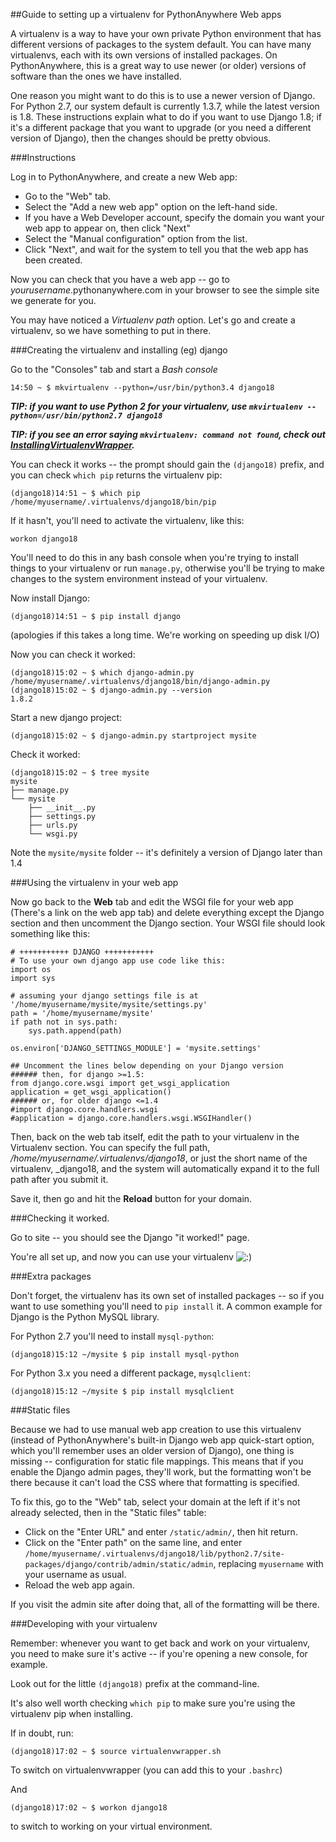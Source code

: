 
<!--
.. title: VirtualEnv for newer Django
.. slug: VirtualEnvForNewerDjango
.. date: 2015-05-13 14:35:28 UTC+01:00
.. tags:
.. category:
.. link:
.. description:
.. type: text
-->





##Guide to setting up a virtualenv for PythonAnywhere Web apps


A virtualenv is a way to have your own private Python environment that has different versions of packages to the system default. You can have many virtualenvs, each with its own versions of installed packages. On PythonAnywhere, this is a great way to use newer (or older) versions of software than the ones we have installed.

One reason you might want to do this is to use a newer version of Django. For Python 2.7, our system default is currently 1.3.7, while the latest version is 1.8. These instructions explain what to do if you want to use Django 1.8; if it's a different package that you want to upgrade (or you need a different version of Django), then the changes should be pretty obvious.


###Instructions


Log in to PythonAnywhere, and create a new Web app:

  * Go to the "Web" tab.
  * Select the "Add a new web app" option on the left-hand side.
  * If you have a Web Developer account, specify the domain you want your web app to appear on, then click "Next"
  * Select the "Manual configuration" option from the list.
  * Click "Next", and wait for the system to tell you that the web app has been created.

Now you can check that you have a web app -- go to *yourusername*.pythonanywhere.com in your browser to see the simple site we generate for you.

You may have noticed a *Virtualenv path* option. Let's go and create a virtualenv, so we have something to put in there.


###Creating the virtualenv and installing (eg) django


Go to the "Consoles" tab and start a *Bash console*

    14:50 ~ $ mkvirtualenv --python=/usr/bin/python3.4 django18


***TIP: if you want to use Python 2 for your virtualenv, use `mkvirtualenv --python=/usr/bin/python2.7 django18`***

***TIP: if you see an error saying `mkvirtualenv: command not found`, check out [InstallingVirtualenvWrapper](/pages/InstallingVirtualenvWrapper).***

You can check it works -- the prompt should gain the `(django18)` prefix, and you can check `which pip` returns the virtualenv pip:

    (django18)14:51 ~ $ which pip
    /home/myusername/.virtualenvs/django18/bin/pip


If it hasn't, you'll need to activate the virtualenv, like this:

    workon django18


You'll need to do this in any bash console when you're trying to install things to your virtualenv or run `manage.py`, otherwise you'll be trying to make changes to the system environment instead of your virtualenv.

Now install Django:

    (django18)14:51 ~ $ pip install django


(apologies if this takes a long time. We're working on speeding up disk I/O)

Now you can check it worked:

    (django18)15:02 ~ $ which django-admin.py
    /home/myusername/.virtualenvs/django18/bin/django-admin.py
    (django18)15:02 ~ $ django-admin.py --version
    1.8.2


Start a new django project:

    (django18)15:02 ~ $ django-admin.py startproject mysite


Check it worked:

    (django18)15:02 ~ $ tree mysite
    mysite
    ├── manage.py
    └── mysite
        ├── __init__.py
        ├── settings.py
        ├── urls.py
        └── wsgi.py


Note the `mysite/mysite` folder -- it's definitely a version of Django later than 1.4


###Using the virtualenv in your web app


Now go back to the **Web** tab and edit the WSGI file for your web app (There's a link on the web app tab) and delete everything except the Django section and then uncomment the Django section. Your WSGI file should look something like this:

    # +++++++++++ DJANGO +++++++++++
    # To use your own django app use code like this:
    import os
    import sys

    # assuming your django settings file is at '/home/myusername/mysite/mysite/settings.py'
    path = '/home/myusername/mysite'
    if path not in sys.path:
        sys.path.append(path)

    os.environ['DJANGO_SETTINGS_MODULE'] = 'mysite.settings'

    ## Uncomment the lines below depending on your Django version
    ###### then, for django >=1.5:
    from django.core.wsgi import get_wsgi_application
    application = get_wsgi_application()
    ###### or, for older django <=1.4
    #import django.core.handlers.wsgi
    #application = django.core.handlers.wsgi.WSGIHandler()


Then, back on the web tab itself, edit the path to your virtualenv in the Virtualenv section. You can specify the full path, */home/myusername/.virtualenvs/django18*, or just the short name of the virtualenv, _django18, and the system will automatically expand it to the full path after you submit it.

Save it, then go and hit the **Reload** button for your domain.


###Checking it worked.


Go to site -- you should see the Django "it worked!" page.

You're all set up, and now you can use your virtualenv ![:\)](/smile.png)


###Extra packages


Don't forget, the virtualenv has its own set of installed packages -- so if you
want to use something you'll need to `pip install` it. A common example for
Django is the Python MySQL library.

For Python 2.7 you'll need to install `mysql-python`:

    (django18)15:12 ~/mysite $ pip install mysql-python

For Python 3.x you need a different package, `mysqlclient`:

    (django18)15:12 ~/mysite $ pip install mysqlclient



###Static files


Because we had to use manual web app creation to use this virtualenv (instead of PythonAnywhere's built-in Django web app quick-start option, which you'll remember uses an older version of Django), one thing is missing -- configuration for static file mappings. This means that if you enable the Django admin pages, they'll work, but the formatting won't be there because it can't load the CSS where that formatting is specified.

To fix this, go to the "Web" tab, select your domain at the left if it's not already selected, then in the "Static files" table:

  * Click on the "Enter URL" and enter `/static/admin/`, then hit return.
  * Click on the "Enter path" on the same line, and enter `/home/myusername/.virtualenvs/django18/lib/python2.7/site-packages/django/contrib/admin/static/admin`, replacing `myusername` with your username as usual.
  * Reload the web app again.

If you visit the admin site after doing that, all of the formatting will be there.


###Developing with your virtualenv


Remember: whenever you want to get back and work on your virtualenv, you need to make sure it's active -- if you're opening a new console, for example.

Look out for the little `(django18)` prefix at the command-line.

It's also well worth checking `which pip` to make sure you're using the virtualenv pip when installing.

If in doubt, run:

    (django18)17:02 ~ $ source virtualenvwrapper.sh


To switch on virtualenvwrapper (you can add this to your `.bashrc`)

And

    (django18)17:02 ~ $ workon django18


to switch to working on your virtual environment.
